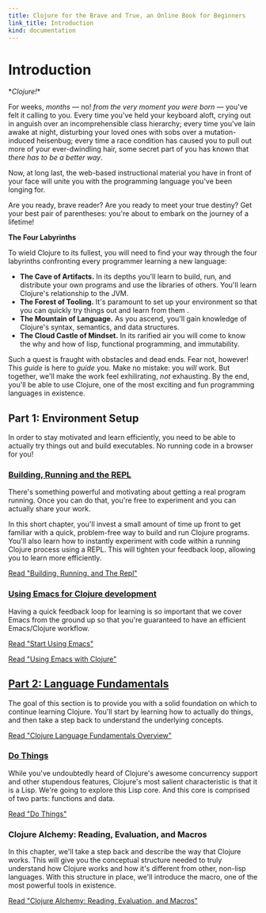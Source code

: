 ```yaml
--- 
title: Clojure for the Brave and True, an Online Book for Beginners
link_title: Introduction
kind: documentation
---
```


# Introduction

\**Clojure!*\*

For weeks, *months* &mdash; no! *from the very moment you were born*
&mdash; you've felt it calling to you. Every time you've held your
keyboard aloft, crying out in anguish over an incomprehensible class
hierarchy; every time you've lain awake at night, disturbing your
loved ones with sobs over a mutation-induced heisenbug; every time a
race condition has caused you to pull out more of your ever-dwindling
hair, some secret part of you has known that *there has to be a better
way*.

Now, at long last, the web-based instructional material you have in
front of your face will unite you with the programming language you've
been longing for.

Are you ready, brave reader? Are you ready to meet your true destiny?
Get your best pair of parentheses: you're about to embark on the
journey of a lifetime!

**The Four Labyrinths**

To wield Clojure to its fullest, you will need to find your way
through the four labyrinths confronting every programmer learning a
new language:

* **The Cave of Artifacts.** In its depths you'll learn to build, run,
  and distribute your own programs and use the libraries of others.
  You'll learn Clojure's relationship to the JVM.
* **The Forest of Tooling.** It's paramount to set up your environment
  so that you can quickly try things out and learn from them .
* **The Mountain of Language.** As you ascend, you'll gain knowledge
  of Clojure's syntax, semantics, and data structures.
* **The Cloud Castle of Mindset.** In its rarified air you will come
  to know the why and how of lisp, functional programming, and
  immutability.

Such a quest is fraught with obstacles and dead ends. Fear not,
however! This *guide* is here to *guide* you. Make no mistake: you
*will* work. But together, we'll make the work feel exhilirating,
*not* exhausting. By the end, you'll be able to use Clojure, one of
the most exciting and fun programming languages in existence.

## Part 1: Environment Setup

In order to stay motivated and learn efficiently, you need to be able
to actually try things out and build executables. No running code in a
browser for you!

### [Building, Running and the REPL](/getting-started/)

There's something powerful and motivating about getting a real program
running. Once you can do that, you're free to experiment and you can
actually share your work.

In this short chapter, you'll invest a small amount of time up front
to get familiar with a quick, problem-free way to build and run
Clojure programs. You'll also learn how to instantly experiment with
code within a running Clojure process using a REPL. This will tighten
your feedback loop, allowing you to learn more efficiently.

[Read "Building, Running, and The Repl"](/getting-started/)

### [Using Emacs for Clojure development](/basic-emacs/)

Having a quick feedback loop for learning is so important that we
cover Emacs from the ground up so that you're guaranteed to have an
efficient Emacs/Clojure workflow.

[Read "Start Using Emacs"](/basic-emacs/)

[Read "Using Emacs with Clojure"](/using-emacs-with-clojure/)

## [Part 2: Language Fundamentals](/language-fundamentals-overview/)

The goal of this section is to provide you with a solid foundation on
which to continue learning Clojure. You'll start by learning how to
actually do things, and then take a step back to understand the
underlying concepts.

[Read "Clojure Language Fundamentals Overview"](/language-fundamentals-overview/)

### [Do Things](/do-things/)

While you've undoubtedly heard of Clojure's awesome concurrency
support and other stupendous features, Clojure's most salient
characteristic is that it is a Lisp. We're going to explore this Lisp
core. And this core is comprised of two parts: functions and data.

[Read "Do Things"](/do-things/)

### Clojure Alchemy: Reading, Evaluation, and Macros

In this chapter, we'll take a step back and describe the way that
Clojure works. This will give you the conceptual structure needed to
truly understand how Clojure works and how it's different from other,
non-lisp languages. With this structure in place, we'll introduce
the macro, one of the most powerful tools in existence.

[Read "Clojure Alchemy: Reading, Evaluation, and Macros"](/read-and-eval/)
